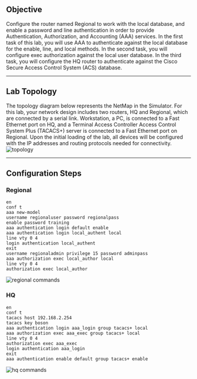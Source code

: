## Objective
Configure the router named Regional to work with the local database, and enable a password and line authentication in order to provide Authentication, Authorization, and Accounting (AAA) services. In the first task of this lab, you will use AAA to authenticate against the local database for the enable, line, and local methods. In the second task, you will configure exec authorization against the local user database. In the third task, you will configure the HQ router to authenticate against the Cisco Secure Access Control System (ACS) database.

---

## Lab Topology
The topology diagram below represents the NetMap in the Simulator. For this lab, your network design includes two routers, HQ and Regional, which are connected by a serial link. Workstation, a PC, is connected to a Fast Ethernet port on HQ, and a Terminal Access Controller Access Control System Plus (TACACS+) server is connected to a Fast Ethernet port on Regional. Upon the initial loading of the lab, all devices will be configured with the IP addresses and routing protocols needed for connectivity.
![topology](https://github.com/nickbruggen90/Boson-Network-Labs/blob/main/Images/Screenshot%202025-05-19%20074657.png)

---

## Configuration Steps
### Regional
```cisco
en
conf t
aaa new-model
username regionaluser password regionalpass
enable password training
aaa authentication login default enable
aaa authentication login local_authent local
line vty 0 4
login authentication local_authent
exit
username regionaladmin privilege 15 password adminpass
aaa authorization exec local_author local
line vty 0 4
authorization exec local_author
```
![regional commands](https://github.com/nickbruggen90/Boson-Network-Labs/blob/main/Images/Screenshot%202025-05-19%20075014.png)

### HQ
```cisco
en
conf t
tacacs host 192.168.2.254
tacacs key boson
aaa authentication login aaa_login group tacacs+ local
aaa authorization exec aaa_exec group tacacs+ local
line vty 0 4
authorization exec aaa_exec
login authentication aaa_login
exit
aaa authentication enable default group tacacs+ enable
```
![hq commands](https://github.com/nickbruggen90/Boson-Network-Labs/blob/main/Images/Screenshot%202025-05-19%20075301.png)
